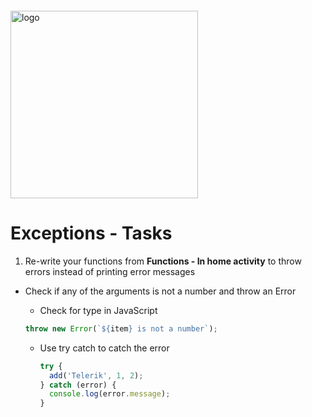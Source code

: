 <img src="https://webassets.telerikacademy.com/images/default-source/logos/telerik-academy.svg)" alt="logo" width="300px" style="margin-top: 20px;"/>

# Exceptions - Tasks

1. Re-write your functions from **Functions - In home activity** to throw errors instead of printing error messages

- Check if any of the arguments is not a number and throw an Error

     - Check for type in JavaScript

     ```js
     throw new Error(`${item} is not a number`);
     ```

   - Use try catch to catch the error

     ```js
     try {
       add('Telerik', 1, 2);
     } catch (error) {
       console.log(error.message);
     }
     ```
